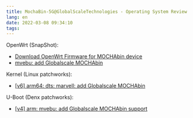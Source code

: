```yaml
---
title: MochaBin-5G@GlobalScaleTechnologies - Operating System Review
lang: en
date: 2022-03-08 09:34:10
tags:
---
```


OpenWrt (SnapShot):
- [Download OpenWrt Firmware for MOCHAbin device](https://firmware-selector.openwrt.org/?version=SNAPSHOT&target=mvebu%2Fcortexa72&id=globalscale_mochabin)
- [mvebu: add Globalscale MOCHAbin](https://git.openwrt.org/?p=openwrt/openwrt.git;a=commit;h=78cf3e53b1f4ea6428925302d78f743a693d5fb1)

Kernel (Linux patchworks):
- [[v6] arm64: dts: marvell: add Globalscale MOCHAbin](https://patchwork.kernel.org/project/linux-arm-kernel/list/?series=560183)

U-Boot (Denx patchworks):
- [[v4] arm: mvebu: add Globalscale MOCHAbin support](https://patchwork.ozlabs.org/project/uboot/list/?series=269214&archive=both&state=*)

